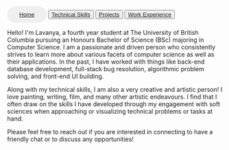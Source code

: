 <button 
  style=
  "border-radius: 24px;
  color: #3c4043;
  padding: 12px 28px;
  border: none" 
  type="button"> <a href="https://lavanyamenon15.github.io"> Home </a> </button> 
<button type="button"> <a href="https://lavanyamenon15.github.io/technicalskills"> Technical Skills </a> </button> 
<button type="button"> <a href="https://lavanyamenon15.github.io/projects"> Projects </a> </button> 
<button type="button"> <a href="https://lavanyamenon15.github.io/workexperience"> Work Experience </a> </button> 

Hello! I'm Lavanya, a fourth year student at The University of British Columbia pursuing an Honours Bachelor of Science (BSc) majoring in Computer Science. I am a passionate and driven person who consistently strives to learn more about various facets of computer science as well as their applications. In the past, I have worked with things like back-end database development, full-stack bug resolution, algorithmic problem solving, and front-end UI building.

Along with my technical skills, I am also a very creative and artistic person! I love painting, writing, film, and many other artistic endeavours. I find that I often draw on the skills I have developed through my engagement with soft sciences when approaching or visualizing technical problems or tasks at hand.

Please feel free to reach out if you are interested in connecting to have a friendly chat or to discuss any opportunities!

